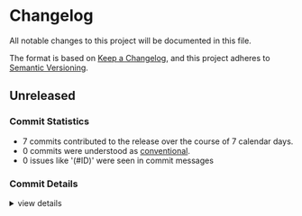 # Changelog

All notable changes to this project will be documented in this file.

The format is based on [Keep a Changelog](https://keepachangelog.com/en/1.0.0/),
and this project adheres to [Semantic Versioning](https://semver.org/spec/v2.0.0.html).

## Unreleased

### Commit Statistics

<csr-read-only-do-not-edit/>

 - 7 commits contributed to the release over the course of 7 calendar days.
 - 0 commits were understood as [conventional](https://www.conventionalcommits.org).
 - 0 issues like '(#ID)' were seen in commit messages

### Commit Details

<csr-read-only-do-not-edit/>

<details><summary>view details</summary>

 * **Uncategorized**
    - Changelog update ([`f79d1f6`](https://github.com/Jasper-J-R/DreamLighters/commit/f79d1f65c57049608cfb309697a57ec7ca3f8120))
    - Crate fix ([`fd46ec5`](https://github.com/Jasper-J-R/DreamLighters/commit/fd46ec56e5a3d51e1c159337b741263bc114611d))
    - Fix shader ([`ef1a07e`](https://github.com/Jasper-J-R/DreamLighters/commit/ef1a07e4b445092cf192569ebdf42226a54c3452))
    - Merge fixes ([`b19a364`](https://github.com/Jasper-J-R/DreamLighters/commit/b19a364a6c8fc3115229b2f2cccd616580ea81bc))
    - Migration changes ([`d7f0625`](https://github.com/Jasper-J-R/DreamLighters/commit/d7f062523f9b5a99b66b01a558c58d97f0b27c24))
    - Shader opt ([`523b3f4`](https://github.com/Jasper-J-R/DreamLighters/commit/523b3f4becc9367631363ce4fe8f81249530973c))
    - Workspace prep ([`c56a2ba`](https://github.com/Jasper-J-R/DreamLighters/commit/c56a2bad76a16f31195fcd27f12f7bced2189479))
</details>

